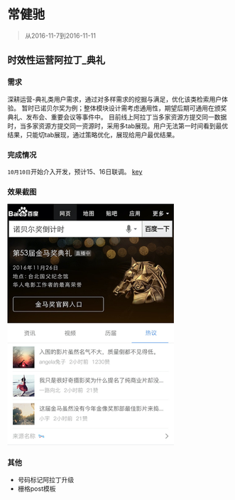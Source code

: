 # 常健驰

> 从2016-11-7到2016-11-11

## 时效性运营阿拉丁_典礼

### 需求

深耕运营-典礼类用户需求，通过对多样需求的挖掘与满足，优化该类检索用户体验。
暂时已诺贝尔奖为例；整体模块设计需考虑通用性，期望后期可通用在颁奖典礼、发布会、重要会议等事件中。
目前线上阿拉丁当多家资源方提交同一数据时，当多家资源方提交同一资源时，采用多tab展现。用户无法第一时间看到最优结果，只能切tab展现，通过策略优化，展现给用户最优结果。

### 完成情况

`10月10日`开始介入开发，预计15、16日联调。 [key](https://wwwhttps.baidu.com/s?dev=1&dev_workspace=platform&dev_module=aladdin-wise&dev_tpl=sg_operate&dev_path=searchaladdin&dev_tpltype=default&sid=99999&dev_sigma=1&dev_online=0&dev_file=default.xml&dev_fileformat=xml&dev_pos=asResult&wd=Key1&word=Key1)

### 效果截图 

<img src="./img/v_changjianchi/sxx.png" width="375">

### 其他

* 号码标记阿拉丁升级
* 栅格post模板
